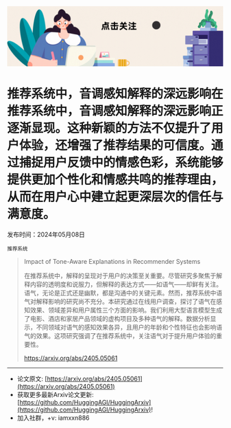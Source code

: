 ![](https://raw.githubusercontent.com/HuggingAGI/HuggingArxiv/main/imgs/follow2.gif)
# 推荐系统中，音调感知解释的深远影响在推荐系统中，音调感知解释的深远影响正逐渐显现。这种新颖的方法不仅提升了用户体验，还增强了推荐结果的可信度。通过捕捉用户反馈中的情感色彩，系统能够提供更加个性化和情感共鸣的推荐理由，从而在用户心中建立起更深层次的信任与满意度。
发布时间：2024年05月08日

`推荐系统`
> Impact of Tone-Aware Explanations in Recommender Systems
>
> 在推荐系统中，解释的呈现对于用户的决策至关重要。尽管研究多聚焦于解释内容的透明度和说服力，但解释的表达方式——如语气——却鲜有关注。语气，无论是正式还是幽默，都是沟通中的关键元素。然而，推荐系统中语气对解释影响的研究尚不充分。本研究通过在线用户调查，探讨了语气在感知效果、领域差异和用户属性三个方面的影响。我们利用大型语言模型生成了电影、酒店和家居产品领域的虚构项目及多种语气的解释。数据分析显示，不同领域对语气的感知效果各异，且用户的年龄和个性特征也会影响语气的效果。这项研究强调了在推荐系统中，关注语气对于提升用户体验的重要性。
>
> https://arxiv.org/abs/2405.05061


<hr />

- 论文原文: [https://arxiv.org/abs/2405.05061](https://arxiv.org/abs/2405.05061)
- 获取更多最新Arxiv论文更新: [https://github.com/HuggingAGI/HuggingArxiv](https://github.com/HuggingAGI/HuggingArxiv)!
- 加入社群，+v: iamxxn886